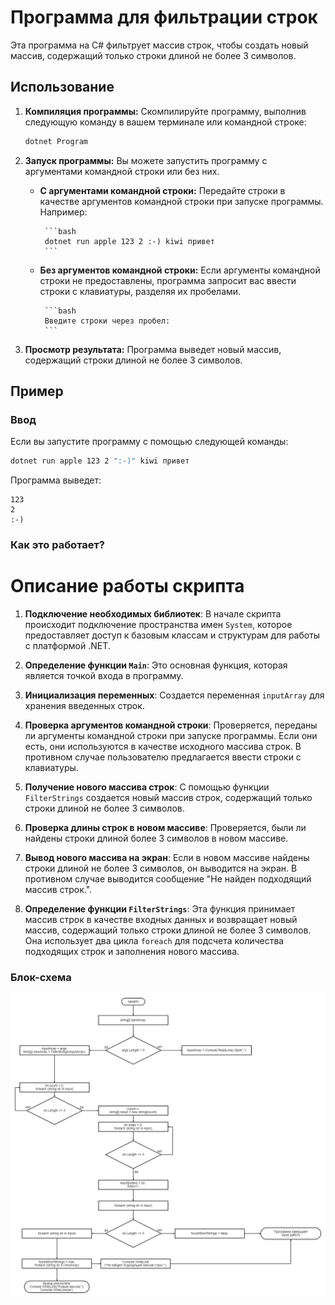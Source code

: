 # Программа для фильтрации строк

Эта программа на C# фильтрует массив строк, чтобы создать новый массив, содержащий только строки длиной не более 3 символов.

## Использование

1. **Компиляция программы:** Скомпилируйте программу, выполнив следующую команду в вашем терминале или командной строке:

    ```bash
    dotnet Program
    ```

2. **Запуск программы:** Вы можете запустить программу с аргументами командной строки или без них.

    - **С аргументами командной строки:** Передайте строки в качестве аргументов командной строки при запуске программы. Например:

           ```bash
           dotnet run apple 123 2 :-) kiwi привет
           ```

    - **Без аргументов командной строки:** Если аргументы командной строки не предоставлены, программа запросит вас ввести строки с клавиатуры, разделяя их пробелами.

           ```bash
           Введите строки через пробел:
           ```
         
3. **Просмотр результата:** Программа выведет новый массив, содержащий строки длиной не более 3 символов.

## Пример

### Ввод

Если вы запустите программу с помощью следующей команды:

```bash
dotnet run apple 123 2 ":-)" kiwi привет
```
Программа выведет:
```
123 
2 
:-)
```
### Как это работает?
# Описание работы скрипта

1. **Подключение необходимых библиотек**: В начале скрипта происходит подключение пространства имен `System`, которое предоставляет доступ к базовым классам и структурам для работы с платформой .NET.

2. **Определение функции `Main`**: Это основная функция, которая является точкой входа в программу.

3. **Инициализация переменных**: Создается переменная `inputArray` для хранения введенных строк.

4. **Проверка аргументов командной строки**: Проверяется, переданы ли аргументы командной строки при запуске программы. Если они есть, они используются в качестве исходного массива строк. В противном случае пользователю предлагается ввести строки с клавиатуры.

5. **Получение нового массива строк**: С помощью функции `FilterStrings` создается новый массив строк, содержащий только строки длиной не более 3 символов.

6. **Проверка длины строк в новом массиве**: Проверяется, были ли найдены строки длиной более 3 символов в новом массиве.

7. **Вывод нового массива на экран**: Если в новом массиве найдены строки длиной не более 3 символов, он выводится на экран. В противном случае выводится сообщение "Не найден подходящий массив строк.".

8. **Определение функции `FilterStrings`**: Эта функция принимает массив строк в качестве входных данных и возвращает новый массив, содержащий только строки длиной не более 3 символов. Она использует два цикла `foreach` для подсчета количества подходящих строк и заполнения нового массива.


### Блок-схема
![Пример изображения](блок-схема.png)

